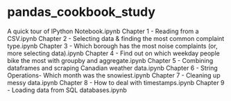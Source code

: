 # pandas_cookbook_study
A quick tour of IPython Notebook.ipynb
Chapter 1 - Reading from a CSV.ipynb
Chapter 2 - Selecting data & finding the most common complaint type.ipynb
Chapter 3 - Which borough has the most noise complaints (or, more selecting data).ipynb
Chapter 4 - Find out on which weekday people bike the most with groupby and aggregate.ipynb
Chapter 5 - Combining dataframes and scraping Canadian weather data.ipynb
Chapter 6 - String Operations- Which month was the snowiest.ipynb
Chapter 7 - Cleaning up messy data.ipynb
Chapter 8 - How to deal with timestamps.ipynb
Chapter 9 - Loading data from SQL databases.ipynb

